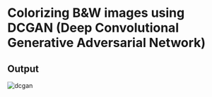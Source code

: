 # Colorizing B&W images using DCGAN (Deep Convolutional Generative Adversarial Network)
## Output 
![dcgan](https://user-images.githubusercontent.com/89085916/176960523-90a2133e-5f83-4411-98cc-7d45d96f970e.png)
